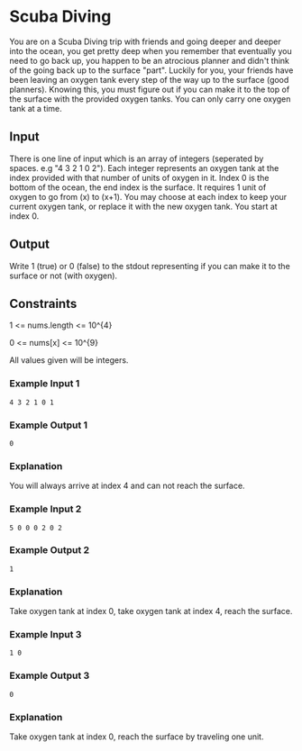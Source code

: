 # Scuba Diving

You are on a Scuba Diving trip with friends and going deeper and deeper into the ocean, you get pretty deep when you remember that eventually you need to go back up, you happen to be an atrocious planner 
and didn't think of the going back up to the surface "part". Luckily for you, your friends have been leaving an oxygen tank every step of the way up to the surface (good planners). Knowing this, you must figure out if you can make it to the top of the surface with the provided oxygen tanks. You can only carry one oxygen tank at a time.

## Input
There is one line of input which is an array of integers (seperated by spaces. e.g "4 3 2 1 0 2"). Each integer represents an oxygen tank at the index provided with that number of units of oxygen in it. Index 0 is the bottom of the ocean, the end index is the surface. It requires 1 unit of oxygen to go from (x) to (x+1). You may choose at each index to keep your current oxygen tank, or replace it with the new oxygen tank. You start at index 0.


## Output
Write 1 (true) or 0 (false) to the stdout representing if you can make it to the surface or not (with oxygen).

## Constraints

1 <= nums.length <= 10^{4}

0 <= nums[x] <= 10^{9}

All values given will be integers.

### Example Input 1
```
4 3 2 1 0 1
```

### Example Output 1
```
0
```

### Explanation
You will always arrive at index 4 and can not reach the surface.

### Example Input 2
```
5 0 0 0 2 0 2
```

### Example Output 2
```
1
```

### Explanation
Take oxygen tank at index 0, take oxygen tank at index 4, reach the surface.

### Example Input 3
```
1 0
```

### Example Output 3
```
0
```

### Explanation
Take oxygen tank at index 0, reach the surface by traveling one unit.
